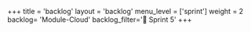 +++
title = 'backlog'
layout = 'backlog'
menu_level = ['sprint']
weight = 2
backlog= 'Module-Cloud'
backlog_filter='📅 Sprint 5'
+++
